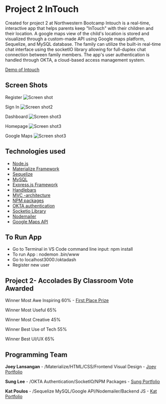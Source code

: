 # Project 2 InTouch
Created for project 2 at Northwestern Bootcamp Intouch is a real-time, interactive app that helps parents keep "InTouch" with their children and their location.  A google maps view of the child's location is stored and visualized through a custom-made API using Google maps platform, Sequelize, and MySQL database. The family can utilize the built-in real-time chat interface using the socketIO library allowing for full-duplex chat connection between family members. The app's user authentication is handled through OKTA, a cloud-based access management system.

[Demo of Intouch](https://drive.google.com/open?id=1Y5yFGbi7o1O4_1aUpn7zzYNKoI-h6pof) 

## Screen Shots
Register
![Screen shot](./public/assets/images/readme/read3.png)

Sign In
![Screen shot2](./public/assets/images/readme/read5.png)

Dashboard
![Screen shot3](./public/assets/images/readme/read4.png)

Homepage
![Screen shot3](./public/assets/images/readme/read1.png)

Google Maps
![Screen shot3](./public/assets/images/readme/read2.png)


## Technologies used
- [Node.js](https://en.wikipedia.org/wiki/Node.js)
- [Materialize Framework](https://materializecss.com/)
- [Sequelize](http://docs.sequelizejs.com/)
- [MySQL](https://en.wikipedia.org/wiki/MySQL)
- [Express.js Framework](https://expressjs.com/)
- [Handlebars](https://handlebarsjs.com/)
- [MVC -architecture](https://en.wikipedia.org/wiki/Model%E2%80%93view%E2%80%93controller)
- [NPM packages](https://www.npmjs.com/)
- [OKTA authentication](https://www.okta.com/products/adaptive-multi-factor-authentication/)
- [Socketio Library](https://socket.io/)
- [Nodemailer](https://nodemailer.com/about/)
- [Google Maps API](https://cloud.google.com/maps-platform/)

## To Run App
- Go to Terminal in VS Code command line input: npm install
- To run App : nodemon .bin/www
- Go to localhost3000:/oktadash 
- Register new user

## Project 2- Accolades By Classroom Vote Awarded

Winner Most Awe Inspiring 60%  - [First Place Prize](https://drive.google.com/open?id=1itzgWj2roE8hZ2AIQbCqvCU2piayLXUitDJsF5Xws7s)

Winner Most Useful 65%

Winner Most Creative 45%

Winner Best Use of Tech 55%

Winner Best UI/UX 65%

## Programming Team

**Joey Lansangan** - /Materialize/HTML/CSS/Frontend Visual Design - [Joey Portfolio](https://joeylansangan.github.io/streetcode/)

**Sung Lee** - /OKTA Authentication/SocketIO/NPM Packages - [Sung Portfolio](https://sungsoolee2.github.io/developer-portfolio/)

**Kat Poulos** - /Sequelize MySQL/Google API/Nodemailer/Backend JS - [Kat Portfolio](https://www.linkedin.com/in/katerina-poulos-451a53189/)


